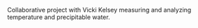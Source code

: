 Collaborative project with Vicki Kelsey measuring and analyzing temperature and precipitable water.
